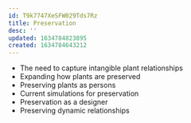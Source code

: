 ```yaml
---
id: T9k7747XeSFW029Tds7Rz
title: Preservation
desc: ''
updated: 1634784823895
created: 1634784643212
---
```


-	The need to capture intangible plant relationships
-	Expanding how plants are preserved
-	Preserving plants as persons
-	Current simulations for preservation
-	Preservation as a designer
-	Preserving dynamic relationships

